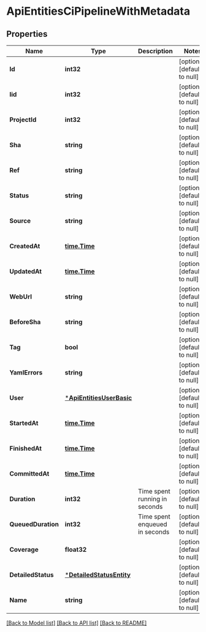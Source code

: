 # ApiEntitiesCiPipelineWithMetadata

## Properties
Name | Type | Description | Notes
------------ | ------------- | ------------- | -------------
**Id** | **int32** |  | [optional] [default to null]
**Iid** | **int32** |  | [optional] [default to null]
**ProjectId** | **int32** |  | [optional] [default to null]
**Sha** | **string** |  | [optional] [default to null]
**Ref** | **string** |  | [optional] [default to null]
**Status** | **string** |  | [optional] [default to null]
**Source** | **string** |  | [optional] [default to null]
**CreatedAt** | [**time.Time**](time.Time.md) |  | [optional] [default to null]
**UpdatedAt** | [**time.Time**](time.Time.md) |  | [optional] [default to null]
**WebUrl** | **string** |  | [optional] [default to null]
**BeforeSha** | **string** |  | [optional] [default to null]
**Tag** | **bool** |  | [optional] [default to null]
**YamlErrors** | **string** |  | [optional] [default to null]
**User** | [***ApiEntitiesUserBasic**](API_Entities_UserBasic.md) |  | [optional] [default to null]
**StartedAt** | [**time.Time**](time.Time.md) |  | [optional] [default to null]
**FinishedAt** | [**time.Time**](time.Time.md) |  | [optional] [default to null]
**CommittedAt** | [**time.Time**](time.Time.md) |  | [optional] [default to null]
**Duration** | **int32** | Time spent running in seconds | [optional] [default to null]
**QueuedDuration** | **int32** | Time spent enqueued in seconds | [optional] [default to null]
**Coverage** | **float32** |  | [optional] [default to null]
**DetailedStatus** | [***DetailedStatusEntity**](DetailedStatusEntity.md) |  | [optional] [default to null]
**Name** | **string** |  | [optional] [default to null]

[[Back to Model list]](../README.md#documentation-for-models) [[Back to API list]](../README.md#documentation-for-api-endpoints) [[Back to README]](../README.md)


